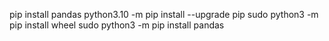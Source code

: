 pip install pandas
python3.10 -m pip install --upgrade pip
sudo python3 -m pip install wheel
sudo python3 -m pip install pandas